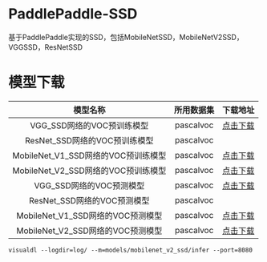 # PaddlePaddle-SSD
基于PaddlePaddle实现的SSD，包括MobileNetSSD，MobileNetV2SSD，VGGSSD，ResNetSSD



# 模型下载

| 模型名称 | 所用数据集 | 下载地址 |
| :---: | :---: | :---: |
| VGG_SSD网络的VOC预训练模型 | pascalvoc | [点击下载](https://resource.doiduoyi.com/#734q63k) |
| ResNet_SSD网络的VOC预训练模型 | pascalvoc |   |
| MobileNet_V1_SSD网络的VOC预训练模型 | pascalvoc | [点击下载](https://resource.doiduoyi.com/#aum9kao) |
| MobileNet_V2_SSD网络的VOC预训练模型 | pascalvoc | [点击下载](https://resource.doiduoyi.com/#g1uqo28) |
| VGG_SSD网络的VOC预测模型 | pascalvoc | [点击下载](https://resource.doiduoyi.com/#w84qc89) |
| ResNet_SSD网络的VOC预测模型 | pascalvoc |  |
| MobileNet_V1_SSD网络的VOC预测模型 | pascalvoc | [点击下载](https://resource.doiduoyi.com/#y86w98i) |
| MobileNet_V2_SSD网络的VOC预测模型 | pascalvoc | [点击下载](https://resource.doiduoyi.com/#6o5kiay) |


```shell script
visualdl --logdir=log/ --m=models/mobilenet_v2_ssd/infer --port=8080
```
